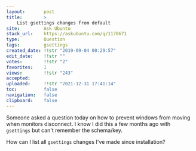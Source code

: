 ```yaml
---
layout:       post
title:        >
    List gsettings changes from default
site:         Ask Ubuntu
stack_url:    https://askubuntu.com/q/1170671
type:         Question
tags:         gsettings
created_date: !!str "2019-09-04 00:29:57"
edit_date:    !!str ""
votes:        !!str "2"
favorites:    1
views:        !!str "243"
accepted:     
uploaded:     !!str "2021-12-31 17:41:14"
toc:          false
navigation:   false
clipboard:    false
---
```


Someone asked a question today on how to prevent windows from moving when monitors disconnect. I know I did this a few months ago with `gsettings` but can't remember the schema/key.

How can I list all `gsettings` changes I've made since installation?
